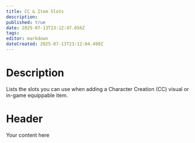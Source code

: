 ```yaml
---
title: CC & Item Slots
description: 
published: true
date: 2025-07-13T23:12:47.656Z
tags: 
editor: markdown
dateCreated: 2025-07-13T23:12:04.499Z
---
```


# Description

Lists the slots you can use when adding a Character Creation (CC) visual or in-game equippable item.

# Header
Your content here